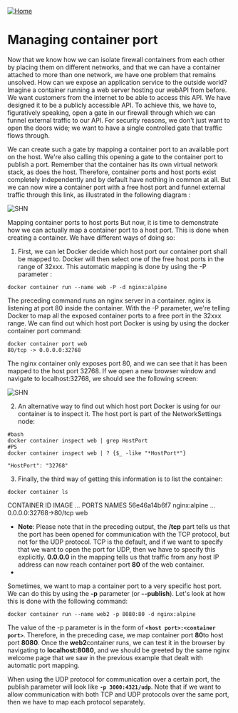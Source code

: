 [![Home](../../img/home.png)](../M-04/README.md)
# **Managing container port**

Now that we know how we can isolate firewall containers from each other by placing them on different networks, and that we can have a container attached to more than one network, we have one problem that remains unsolved. How can we expose an application service to the outside world? Imagine a container running a web server hosting our webAPI from before. We want customers from the internet to be able to access this API. We have designed it to be a publicly accessible API. To achieve this, we have to, figuratively speaking, open a gate in our firewall through which we can funnel external traffic to our API. For security reasons, we don't just want to open the doors wide; we want to have a single controlled gate that traffic flows through.

We can create such a gate by mapping a container port to an available port on the host. We're also calling this opening a gate to the container port to publish a port. Remember that the container has its own virtual network stack, as does the host. Therefore, container ports and host ports exist completely independently and by default have nothing in common at all. But we can now wire a container port with a free host port and funnel external traffic through this link, as illustrated in the following diagram :

![SHN](./img/l9_mcp-12.png)

Mapping container ports to host ports
But now, it is time to demonstrate how we can actually map a container port to a host port. This is done when creating a container. We have different ways of doing so:

1. First, we can let Docker decide which host port our container port shall be mapped to. Docker will then select one of the free host ports in the range of 32xxx. This automatic mapping is done by using the -P parameter :

```
docker container run --name web -P -d nginx:alpine
```
The preceding command runs an nginx server in a container. nginx is listening at port 80 inside the container. With the -P parameter, we're telling Docker to map all the exposed container ports to a free port in the 32xxx range. We can find out which host port Docker is using by using the docker container port command:

```
docker container port web
80/tcp -> 0.0.0.0:32768
```
The nginx container only exposes port 80, and we can see that it has been mapped to the host port 32768. If we open a new browser window and navigate to localhost:32768, we should see the following screen:

![SHN](./img/l9_mcp-13.png)

2. An alternative way to find out which host port Docker is using for our container is to inspect it. The host port is part of the NetworkSettings node:
```
#bash
docker container inspect web | grep HostPort
#PS 
docker container inspect web | ? {$_ -like "*HostPort*"}

"HostPort": "32768"
```

3. Finally, the third way of getting this information is to list the container:

```
docker container ls
```

CONTAINER ID    IMAGE         ...   PORTS                  NAMES
56e46a14b6f7    nginx:alpine  ...   0.0.0.0:32768->80/tcp  web


- **Note**: Please note that in the preceding output, the **/tcp** part tells us that the port has been opened for communication with the TCP protocol, but not for the UDP protocol. TCP is the default, and if we want to specify that we want to open the port for UDP, then we have to specify this explicitly. **0.0.0.0** in the mapping tells us that traffic from any host IP address can now reach container port **80** of the web container.
- 
Sometimes, we want to map a container port to a very specific host port. We can do this by using the **-p** parameter (or **--publish**). Let's look at how this is done with the following command:


```
docker container run --name web2 -p 8080:80 -d nginx:alpine
```
The value of the -p parameter is in the form of **`<host port>:<container port>`**. Therefore, in the preceding case, we map container port **80**to host port **8080**. Once the **web2**container runs, we can test it in the browser by navigating to **localhost:8080**, and we should be greeted by the same nginx welcome page that we saw in the previous example that dealt with automatic port mapping.

When using the UDP protocol for communication over a certain port, the publish parameter will look like **`-p 3000:4321/udp`**. Note that if we want to allow communication with both TCP and UDP protocols over the same port, then we have to map each protocol separately.
